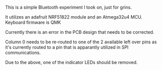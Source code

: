 
This is a simple Bluetooth experiment I took on, just for grins. 

It utilizes an adafruit NRF51822 module and an Atmega32u4 MCU. Keyboard firmware is QMK

Currently there is an error in the PCB design that needs to be corrected. 

Column 0 needs to be re-routed to one of the 2 available left over pins as it's currently routed to a pin that is apparantly utilized in SPI communications. 

Due to the above, one of the indicator LEDs should be removed. 